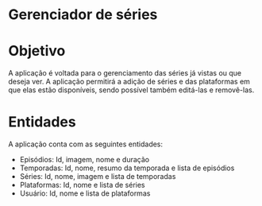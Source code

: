 # Gerenciador de séries

# Objetivo
A aplicação é voltada para o gerenciamento das séries já vistas ou que deseja ver. A aplicação permitirá a adição de séries e das plataformas em que elas estão disponíveis, sendo possível também editá-las e removê-las.

# Entidades
A aplicação conta com as seguintes entidades: 
  - Episódios: Id, imagem, nome e duração
  - Temporadas: Id, nome, resumo da temporada e lista de episódios 
  - Séries: Id, nome, imagem e lista de temporadas
  - Plataformas: Id, nome e lista de séries
  - Usuário: Id, nome e lista de plataformas
